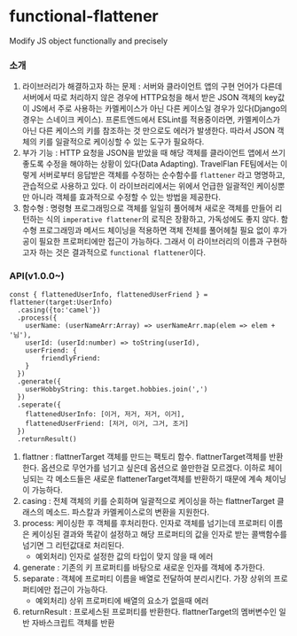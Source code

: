 # functional-flattener

Modify JS object functionally and precisely

### 소개

1. 라이브러리가 해결하고자 하는 문제 :  서버와 클라이언트 앱의 구현 언어가 다른데 서버에서 따로 처리하지 않은 경우에 HTTP요청을 해서 받은 JSON 객체의 key값이 JS에서 주로 사용하는 카멜케이스가 아닌 다른 케이스일 경우가 있다(Django의 경우는 스네이크 케이스). 프론트엔드에서 ESLint를 적용중이라면, 카멜케이스가 아닌 다른 케이스의 키를 참조하는 것 만으로도 에러가 발생한다. 따라서 JSON 객체의 키를 일괄적으로 케이싱할 수 있는 도구가 필요하다.
2. 부가 기능 : HTTP 요청을 JSON을 받았을 때 해당 객체를 클라이언트 앱에서 쓰기 좋도록 수정을 해야하는 상황이 있다(Data Adapting). TravelFlan FE팀에서는 이렇게 서버로부터 응답받은 객체를 수정하는 순수함수를 `flattener` 라고 명명하고, 관습적으로 사용하고 있다. 이 라이브러리에서는 위에서 언급한 일괄적인 케이싱뿐만 아니라 객체를 효과적으로 수정할 수 있는 방법을 제공한다.
3. 함수형 : 명령형 프로그래밍으로 객체를 일일히 풀어헤쳐 새로운 객체를 만들어 리턴하는 식의 `imperative flattener`의 로직은 장황하고, 가독성에도 좋지 않다. 함수형 프로그래밍과 메서드 체이닝을 적용하면 객체 전체를 풀어헤칠 필요 없이 후가공이 필요한 프로퍼티에만 접근이 가능하다. 그래서 이 라이브러리의 이름과 구현하고자 하는 것은 결과적으로 `functional flattener`이다.

### API(v1.0.0~)

```tsx
const { flattenedUserInfo, flattenedUserFriend } = flattener(target:UserInfo)
  .casing({to:'camel'})
  .process({
    userName: (userNameArr:Array) => userNameArr.map(elem => elem + '님'),
    userId: (userId:number) => toString(userId),
    userFriend: {
        friendlyFriend: 
    }
  })
  .generate({
    userHobbyString: this.target.hobbies.join(',')
  })
  .seperate({
    flattenedUserInfo: [이거, 저거, 저거, 이거],
    flattenedUserFriend: [저거, 이거, 그거, 조거]
  })
  .returnResult()
```

1. flattner : flattnerTarget 객체를 만드는 팩토리 함수. flattnerTarget객체를 반환한다. 옵션으로 무언가를 넘기고 싶은데 옵션으로 쓸만한걸 모르겠다. 이하로 체이닝되는 각 메소드들은 새로운 flattenerTarget객체를 반환하기 때문에 계속 체이닝이 가능하다. 
2. casing : 전체 객체의 키를 순회하며 일괄적으로 케이싱을 하는 flattnerTarget 클래스의 메소드. 파스칼과 카멜케이스로의 변환을 지원한다. 
3. process: 케이싱한 후 객체를 후처리한다. 인자로 객체를 넘기는데 프로퍼티 이름은 케이싱된 결과와 똑같이 설정하고 해당 프로퍼티의 값을 인자로 받는 콜백함수를 넘기면 그 리턴값대로 처리된다.
    - 예외처리) 인자로 설정한 값의 타입이 맞지 않을 때 에러
4. generate : 기존의 키 프로퍼티를 바탕으로 새로운 인자를 객체에 추가한다.
5. separate : 객체에 프로퍼티 이름을 배열로 전달하여 분리시킨다. 가장 상위의 프로퍼티에만 접근이 가능하다.
    - 예외처리) 상위 프로퍼티에 배열의 요소가 없을때 에러
6. returnResult : 프로세스된 프로퍼티를 반환한다. flattnerTarget의 멤버변수인 일반 자바스크립트 객체를 반환